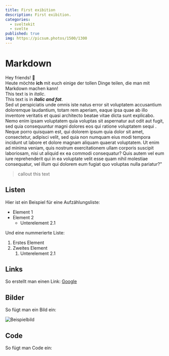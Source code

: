 ```yaml
---
title: First exibition
description: First exibition.
categories:
  - sveltekit
  - svelte
published: true
img: https://picsum.photos/1500/1300
---
```


<script>
  import Gallery from "$components/markdown/gallery/Gallery.svelte"
  import Note from "$components/markdown/Note.svelte"

  const gallery = {
    title: 'titolo',
    cover: '/exibitions/first_exibition/firstgallery/00001.png',
    images: [{
      src: '/exibitions/first_exibition/firstgallery/00002.png',
      caption: "halloWorld"
    },
    {
      src: '/exibitions/first_exibition/firstgallery/00003.png',
      caption: "halloWorld"
    },
    {
      src: '/exibitions/first_exibition/secondgallery/File13749.jpg',
      caption: "halloWorld"
    }]
  }
    const gallery2 = {
    title: 'titolo',
    cover: '/exibitions/first_exibition/firstgallery/00005.png',
    images: [{
      src: '/exibitions/first_exibition/firstgallery/00006.png',
      caption: "halloWorld"
    },
    {
      src: '/exibitions/first_exibition/firstgallery/00007.png',
      caption: "halloWorld"
    },
    {
      src: '/exibitions/first_exibition/secondgallery/File13749.jpg',
      caption: "halloWorld"
    }]
  }
</script>

# Markdown

Hey friends! 👋<br>
Heute möchte **ich** mit euch einige der tollen Dinge teilen, die man mit Markdown machen kann!<br>
This text is in _italic_.<br>
This text is in **_italic and fat_**.<br>
Sed ut perspiciatis unde omnis iste natus error sit voluptatem accusantium doloremque laudantium, totam rem aperiam, eaque ipsa quae ab illo inventore veritatis et quasi architecto beatae vitae dicta sunt explicabo. Nemo enim ipsam voluptatem quia voluptas sit aspernatur aut odit aut fugit, sed quia consequuntur magni dolores eos qui ratione voluptatem sequi <Note content="autem vel eum iure reprehenderit qui in ea voluptate velit esse quam nihil molestiae consequatur, vel illum qui dolorem eum fu" underlinedText="nesciunt" />. Neque porro quisquam est, qui dolorem ipsum quia dolor sit amet, consectetur, adipisci velit, sed quia non numquam eius modi tempora incidunt ut labore et dolore magnam aliquam quaerat voluptatem. Ut enim ad minima veniam, quis nostrum exercitationem ullam corporis suscipit laboriosam, nisi ut aliquid ex ea commodi consequatur? Quis autem vel eum iure reprehenderit qui in ea voluptate velit esse quam nihil molestiae consequatur, vel illum qui dolorem eum fugiat quo voluptas nulla pariatur?"

> callout this text

## Listen

Hier ist ein Beispiel für eine Aufzählungsliste:

- Element 1
- Element 2
  - Unterelement 2.1

Und eine nummerierte Liste:

1. Erstes Element
2. Zweites Element
   1. Unterelement 2.1

## Links

So erstellt man einen Link: [Google](https://www.google.com)

## Bilder

So fügt man ein Bild ein:

![Beispielbild](https://via.placeholder.com/150)

## Code

So fügt man Code ein:

<div class="flex gap-2">
  <Gallery gallery={gallery} className='w-3/6' />
  <Gallery gallery={gallery2} className='w-3/6' />
</div>
